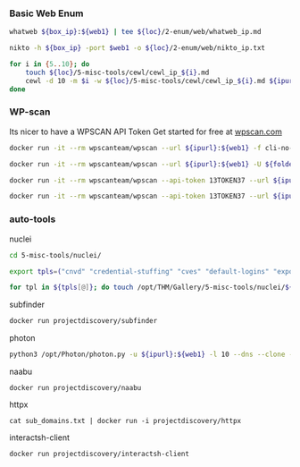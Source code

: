 ### Basic Web Enum

```bash
whatweb ${box_ip}:${web1} | tee ${loc}/2-enum/web/whatweb_ip.md
```

```bash
nikto -h ${box_ip} -port $web1 -o ${loc}/2-enum/web/nikto_ip.txt  
```

```bash
for i in {5..10}; do
    touch ${loc}/5-misc-tools/cewl/cewl_ip_${i}.md
    cewl -d 10 -m $i -w ${loc}/5-misc-tools/cewl/cewl_ip_${i}.md ${ipurl}:${web1} 
done

```
### WP-scan

Its nicer to have a WPSCAN API Token
Get started for free at [wpscan.com](https://wpscan.com/)

```bash
docker run -it --rm wpscanteam/wpscan --url ${ipurl}:${web1} -f cli-no-color -o ${loc}/2-enum/web/wpscan_ip.md  --enumerate u,m,ap,at,tt,cb,dbe --plugins-detection mixed 
```

```bash
docker run -it --rm wpscanteam/wpscan --url ${ipurl}:${web1} -U ${folder_names[1]}/wp_users.md -P /usr/share/wordlists/rockyou.txt -o ${folder_names[1]}/web/wpscan_ip_brute.md

```

```bash
docker run -it --rm wpscanteam/wpscan --api-token 13TOKEN37 --url ${ipurl}:${web1} -f cli-no-color -o ${loc}/2-enum/web/wpscan_ip.md  --enumerate u,m,ap,at,tt,cb,dbe --plugins-detection mixed 
```

```bash
docker run -it --rm wpscanteam/wpscan --api-token 13TOKEN37 --url ${ipurl}:${web1} -U ${folder_names[1]}/wp_users.md -P /usr/share/wordlists/rockyou.txt -o ${folder_names[1]}/web/wpscan_ip_brute.md

```

### auto-tools

nuclei

```bash
cd 5-misc-tools/nuclei/

export tpls=("cnvd" "credential-stuffing" "cves" "default-logins" "exposed-panels" "exposures" "fuzzing" "honeypot" "iot" "miscellaneous" "misconfiguration" "osint" "takeovers" "technologies" "token-spray" "vulnerabilities")

for tpl in ${tpls[@]}; do touch /opt/THM/Gallery/5-misc-tools/nuclei/${tpl}_${web1}_ip.md; docker run projectdiscovery/nuclei -v -t $tpl -u ${ipurl}:${web1} -o ${tpl}_${web1}_ip.md; done
```

subfinder

```bash
docker run projectdiscovery/subfinder
```

photon

```bash
python3 /opt/Photon/photon.py -u ${ipurl}:${web1} -l 10 --dns --clone --headers --keys -v -o ${loc}/5-misc-tools/photon/
```

naabu
```
docker run projectdiscovery/naabu
```

httpx
```
cat sub_domains.txt | docker run -i projectdiscovery/httpx
```

interactsh-client
```
docker run projectdiscovery/interactsh-client
```